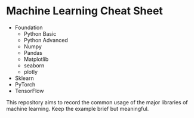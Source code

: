 # Machine Learning Cheat Sheet

* Foundation
  * Python Basic
  * Python Advanced
  * Numpy
  * Pandas
  * Matplotlib
  * seaborn
  * plotly
* Sklearn
* PyTorch
* TensorFlow

This repository aims to record the common usage of the major libraries of machine learning.
Keep the example brief but meaningful.